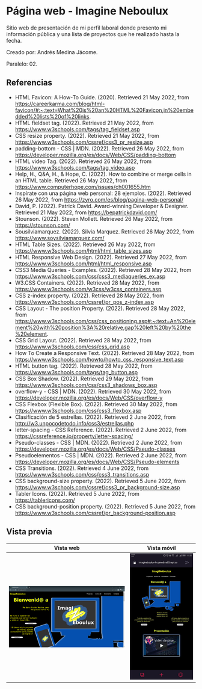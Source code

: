 # Página web - Imagine Neboulux

Sitio web de presentación de mi perfil laboral donde presento mi información pública y una lista de proyectos que he realizado hasta la fecha.

Creado por: Andrés Medina Jácome.

Paralelo: 02.

## Referencias
* HTML Favicon: A How-To Guide. (2020). Retrieved 21 May 2022, from https://careerkarma.com/blog/html-favicon/#:~:text=What%20is%20an%20HTML%20Favicon,in%20embedded%20lists%20of%20links.
* HTML fieldset tag. (2022). Retrieved 21 May 2022, from https://www.w3schools.com/tags/tag_fieldset.asp
* CSS resize property. (2022). Retrieved 21 May 2022, from https://www.w3schools.com/cssref/css3_pr_resize.asp
* padding-bottom - CSS | MDN. (2022). Retrieved 26 May 2022, from https://developer.mozilla.org/es/docs/Web/CSS/padding-bottom
* HTML video Tag. (2022). Retrieved 26 May 2022, from https://www.w3schools.com/tags/tag_video.asp
* Help, H., Q&amp;A, H., & Hope, C. (2022). How to combine or merge cells in an HTML table. Retrieved 26 May 2022, from https://www.computerhope.com/issues/ch001655.htm
* Inspírate con una página web personal: 28 ejemplos. (2022). Retrieved 26 May 2022, from https://zyro.com/es/blog/pagina-web-personal/
* David, P. (2022). Patrick David. Award-winning Developer & Designer. Retrieved 21 May 2022, from https://bepatrickdavid.com/
* Stounson. (2022). Steven Mollett. Retrieved 26 May 2022, from https://stounson.com/
* Sousilviamarquez. (2022). Silvia Marquez. Retrieved 26 May 2022, from https://www.soysilviamarquez.com/
* HTML Table Sizes. (2022). Retrieved 26 May 2022, from https://www.w3schools.com/html/html_table_sizes.asp
* HTML Responsive Web Design. (2022). Retrieved 27 May 2022, from https://www.w3schools.com/html/html_responsive.asp
* CSS3 Media Queries - Examples. (2022). Retrieved 28 May 2022, from https://www.w3schools.com/css/css3_mediaqueries_ex.asp
* W3.CSS Containers. (2022). Retrieved 28 May 2022, from https://www.w3schools.com/w3css/w3css_containers.asp
* CSS z-index property. (2022). Retrieved 28 May 2022, from https://www.w3schools.com/cssref/pr_pos_z-index.asp
* CSS Layout - The position Property. (2022). Retrieved 28 May 2022, from https://www.w3schools.com/css/css_positioning.asp#:~:text=An%20element%20with%20position%3A%20relative,gap%20left%20by%20the%20element.
* CSS Grid Layout. (2022). Retrieved 28 May 2022, from https://www.w3schools.com/css/css_grid.asp
* How To Create a Responsive Text. (2022). Retrieved 28 May 2022, from https://www.w3schools.com/howto/howto_css_responsive_text.asp
* HTML button tag. (2022). Retrieved 28 May 2022, from https://www.w3schools.com/tags/tag_button.asp
* CSS Box Shadow. (2022). Retrieved 29 May 2022, from https://www.w3schools.com/css/css3_shadows_box.asp
* overflow-y - CSS | MDN. (2022). Retrieved 30 May 2022, from https://developer.mozilla.org/es/docs/Web/CSS/overflow-y
* CSS Flexbox (Flexible Box). (2022). Retrieved 30 May 2022, from https://www.w3schools.com/css/css3_flexbox.asp
* Clasificación de 5 estrellas. (2022). Retrieved 2 June 2022, from http://w3.unpocodetodo.info/css3/estrellas.php
* letter-spacing - CSS Reference. (2022). Retrieved 2 June 2022, from https://cssreference.io/property/letter-spacing/
* Pseudo-classes - CSS | MDN. (2022). Retrieved 2 June 2022, from https://developer.mozilla.org/es/docs/Web/CSS/Pseudo-classes
* Pseudoelementos - CSS | MDN. (2022). Retrieved 2 June 2022, from https://developer.mozilla.org/es/docs/Web/CSS/Pseudo-elements
* CSS Transitions. (2022). Retrieved 4 June 2022, from https://www.w3schools.com/css/css3_transitions.asp
* CSS background-size property. (2022). Retrieved 5 June 2022, from https://www.w3schools.com/cssref/css3_pr_background-size.asp
* Tabler Icons. (2022). Retrieved 5 June 2022, from https://tablericons.com/
* CSS background-position property. (2022). Retrieved 5 June 2022, from https://www.w3schools.com/cssref/pr_background-position.asp

## Vista previa

Vista web | Vista móvil
--- | ---
![Navegador: Chrome](recursos/img/otros/vista-web.png) | ![Navegador: Opera GX](recursos/img/otros/vista-movil.jpg)